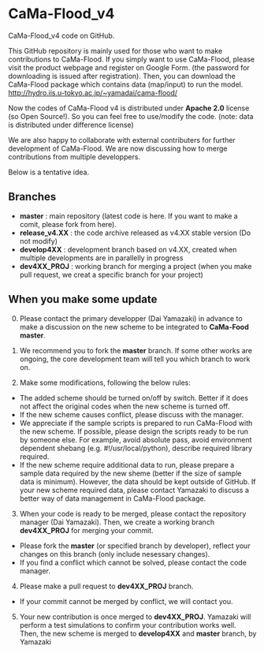 # CaMa-Flood_v4
CaMa-Flood_v4 code on GitHub.

This GitHub repository is mainly used for those who want to make contributions to CaMa-Flood.
If you simply want to use CaMa-Flood, please visit the product webpage and register on Google Form. (the password for downloading is issued after registration). Then, you can download the CaMa-Flood package which contains data (map/input) to run the model.
http://hydro.iis.u-tokyo.ac.jp/~yamadai/cama-flood/

Now the codes of CaMa-Flood v4 is distributed under **Apache 2.0** license (so Open Source!). 
So you can feel free to use/modify the code. (note: data is distributed under difference license)

We are also happy to collaborate with external contributers for further development of CaMa-Flood.
We are now discussing how to merge contributions from multiple developpers.

Below is a tentative idea.

## Branches
- **master**        : main repository (latest code is here. If you want to make a comit, please fork from here).
- **release_v4.XX** : the code archive released as v4.XX stable version (Do not modify)
- **develop4XX**    : development branch based on v4.XX, created when multiple developments are in parallelly in progress
- **dev4XX_PROJ**   : working branch for merging a project (when you make pull request, we creat a specific branch for your project)


## When you make some update

0. Please contact the primary developper (Dai Yamazaki) in advance to make a discussion on the new scheme to be integrated to **CaMa-Food master**.

1. We recommend you to fork the **master** branch. If some other works are ongoing, the core development team will tell you which branch to work on.

2. Make some modifications, following the below rules:

- The added scheme should be turned on/off by switch. Better if it does not affect the original codes when the new scheme is turned off.
- If the new scheme causes conflict, please discuss with the manager.
- We appreciate if the sample scripts is prepared to run CaMa-Flood with the new scheme. If possible, please design the scripts ready to be run by someone else. For example, avoid absolute pass, avoid environment dependent shebang (e.g. #!/usr/local/python), describe required library required.
- If the new scheme require additional data to run, please prepare a sample data required by the new sheme (better if the size of sample data is minimum). However, the data should be kept outside of GitHub. If your new scheme required data, please contact Yamazaki to discuss a better way of data management in CaMa-Flood package.

3. When your code is ready to be merged, please contact the repository manager (Dai Yamazaki). Then, we create a working branch **dev4XX_PROJ** for merging your commit. 
- Please fork the **master** (or specified branch by developer), reflect your changes on this branch (only include nesessary changes).
- If you find a conflict which cannot be solved, please contact the code manager.

4. Please make a pull request to **dev4XX_PROJ** branch.
- If your commit cannot be merged by conflict, we will contact you.

5. Your new contribution is once merged to **dev4XX_PROJ**. Yamazaki will perform a test simulations to confirm your contribution works well. Then, the new scheme is merged to **develop4XX**  and **master** branch, by Yamazaki
